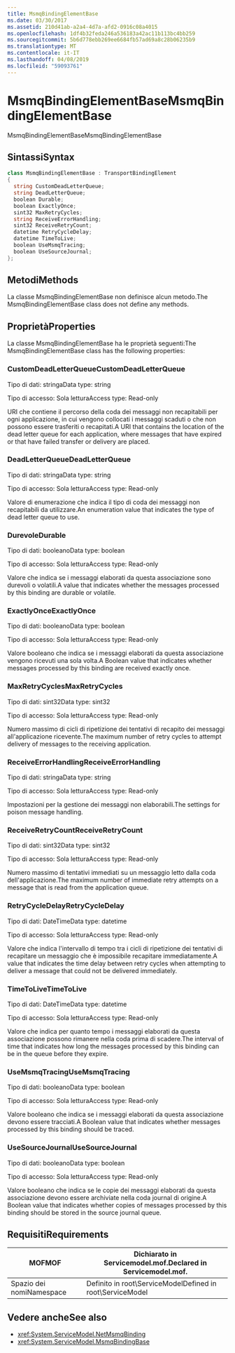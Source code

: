 ```yaml
---
title: MsmqBindingElementBase
ms.date: 03/30/2017
ms.assetid: 210d41ab-a2a4-4d7a-afd2-0916c08a4015
ms.openlocfilehash: 1df4b32feda246a536183a42ac11b113bc4bb259
ms.sourcegitcommit: 5b6d778ebb269ee6684fb57ad69a8c28b06235b9
ms.translationtype: MT
ms.contentlocale: it-IT
ms.lasthandoff: 04/08/2019
ms.locfileid: "59093761"
---
```

# <a name="msmqbindingelementbase"></a><span data-ttu-id="a4f93-102">MsmqBindingElementBase</span><span class="sxs-lookup"><span data-stu-id="a4f93-102">MsmqBindingElementBase</span></span>
<span data-ttu-id="a4f93-103">MsmqBindingElementBase</span><span class="sxs-lookup"><span data-stu-id="a4f93-103">MsmqBindingElementBase</span></span>  
  
## <a name="syntax"></a><span data-ttu-id="a4f93-104">Sintassi</span><span class="sxs-lookup"><span data-stu-id="a4f93-104">Syntax</span></span>  
  
```csharp  
class MsmqBindingElementBase : TransportBindingElement  
{  
  string CustomDeadLetterQueue;  
  string DeadLetterQueue;  
  boolean Durable;  
  boolean ExactlyOnce;  
  sint32 MaxRetryCycles;  
  string ReceiveErrorHandling;  
  sint32 ReceiveRetryCount;  
  datetime RetryCycleDelay;  
  datetime TimeToLive;  
  boolean UseMsmqTracing;  
  boolean UseSourceJournal;  
};  
```  
  
## <a name="methods"></a><span data-ttu-id="a4f93-105">Metodi</span><span class="sxs-lookup"><span data-stu-id="a4f93-105">Methods</span></span>  
 <span data-ttu-id="a4f93-106">La classe MsmqBindingElementBase non definisce alcun metodo.</span><span class="sxs-lookup"><span data-stu-id="a4f93-106">The MsmqBindingElementBase class does not define any methods.</span></span>  
  
## <a name="properties"></a><span data-ttu-id="a4f93-107">Proprietà</span><span class="sxs-lookup"><span data-stu-id="a4f93-107">Properties</span></span>  
 <span data-ttu-id="a4f93-108">La classe MsmqBindingElementBase ha le proprietà seguenti:</span><span class="sxs-lookup"><span data-stu-id="a4f93-108">The MsmqBindingElementBase class has the following properties:</span></span>  
  
### <a name="customdeadletterqueue"></a><span data-ttu-id="a4f93-109">CustomDeadLetterQueue</span><span class="sxs-lookup"><span data-stu-id="a4f93-109">CustomDeadLetterQueue</span></span>  
 <span data-ttu-id="a4f93-110">Tipo di dati: stringa</span><span class="sxs-lookup"><span data-stu-id="a4f93-110">Data type: string</span></span>  
  
 <span data-ttu-id="a4f93-111">Tipo di accesso: Sola lettura</span><span class="sxs-lookup"><span data-stu-id="a4f93-111">Access type: Read-only</span></span>  
  
 <span data-ttu-id="a4f93-112">URI che contiene il percorso della coda dei messaggi non recapitabili per ogni applicazione, in cui vengono collocati i messaggi scaduti o che non possono essere trasferiti o recapitati.</span><span class="sxs-lookup"><span data-stu-id="a4f93-112">A URI that contains the location of the dead letter queue for each application, where messages that have expired or that have failed transfer or delivery are placed.</span></span>  
  
### <a name="deadletterqueue"></a><span data-ttu-id="a4f93-113">DeadLetterQueue</span><span class="sxs-lookup"><span data-stu-id="a4f93-113">DeadLetterQueue</span></span>  
 <span data-ttu-id="a4f93-114">Tipo di dati: stringa</span><span class="sxs-lookup"><span data-stu-id="a4f93-114">Data type: string</span></span>  
  
 <span data-ttu-id="a4f93-115">Tipo di accesso: Sola lettura</span><span class="sxs-lookup"><span data-stu-id="a4f93-115">Access type: Read-only</span></span>  
  
 <span data-ttu-id="a4f93-116">Valore di enumerazione che indica il tipo di coda dei messaggi non recapitabili da utilizzare.</span><span class="sxs-lookup"><span data-stu-id="a4f93-116">An enumeration value that indicates the type of dead letter queue to use.</span></span>  
  
### <a name="durable"></a><span data-ttu-id="a4f93-117">Durevole</span><span class="sxs-lookup"><span data-stu-id="a4f93-117">Durable</span></span>  
 <span data-ttu-id="a4f93-118">Tipo di dati: booleano</span><span class="sxs-lookup"><span data-stu-id="a4f93-118">Data type: boolean</span></span>  
  
 <span data-ttu-id="a4f93-119">Tipo di accesso: Sola lettura</span><span class="sxs-lookup"><span data-stu-id="a4f93-119">Access type: Read-only</span></span>  
  
 <span data-ttu-id="a4f93-120">Valore che indica se i messaggi elaborati da questa associazione sono durevoli o volatili.</span><span class="sxs-lookup"><span data-stu-id="a4f93-120">A value that indicates whether the messages processed by this binding are durable or volatile.</span></span>  
  
### <a name="exactlyonce"></a><span data-ttu-id="a4f93-121">ExactlyOnce</span><span class="sxs-lookup"><span data-stu-id="a4f93-121">ExactlyOnce</span></span>  
 <span data-ttu-id="a4f93-122">Tipo di dati: booleano</span><span class="sxs-lookup"><span data-stu-id="a4f93-122">Data type: boolean</span></span>  
  
 <span data-ttu-id="a4f93-123">Tipo di accesso: Sola lettura</span><span class="sxs-lookup"><span data-stu-id="a4f93-123">Access type: Read-only</span></span>  
  
 <span data-ttu-id="a4f93-124">Valore booleano che indica se i messaggi elaborati da questa associazione vengono ricevuti una sola volta.</span><span class="sxs-lookup"><span data-stu-id="a4f93-124">A Boolean value that indicates whether messages processed by this binding are received exactly once.</span></span>  
  
### <a name="maxretrycycles"></a><span data-ttu-id="a4f93-125">MaxRetryCycles</span><span class="sxs-lookup"><span data-stu-id="a4f93-125">MaxRetryCycles</span></span>  
 <span data-ttu-id="a4f93-126">Tipo di dati: sint32</span><span class="sxs-lookup"><span data-stu-id="a4f93-126">Data type: sint32</span></span>  
  
 <span data-ttu-id="a4f93-127">Tipo di accesso: Sola lettura</span><span class="sxs-lookup"><span data-stu-id="a4f93-127">Access type: Read-only</span></span>  
  
 <span data-ttu-id="a4f93-128">Numero massimo di cicli di ripetizione dei tentativi di recapito dei messaggi all'applicazione ricevente.</span><span class="sxs-lookup"><span data-stu-id="a4f93-128">The maximum number of retry cycles to attempt delivery of messages to the receiving application.</span></span>  
  
### <a name="receiveerrorhandling"></a><span data-ttu-id="a4f93-129">ReceiveErrorHandling</span><span class="sxs-lookup"><span data-stu-id="a4f93-129">ReceiveErrorHandling</span></span>  
 <span data-ttu-id="a4f93-130">Tipo di dati: stringa</span><span class="sxs-lookup"><span data-stu-id="a4f93-130">Data type: string</span></span>  
  
 <span data-ttu-id="a4f93-131">Tipo di accesso: Sola lettura</span><span class="sxs-lookup"><span data-stu-id="a4f93-131">Access type: Read-only</span></span>  
  
 <span data-ttu-id="a4f93-132">Impostazioni per la gestione dei messaggi non elaborabili.</span><span class="sxs-lookup"><span data-stu-id="a4f93-132">The settings for poison message handling.</span></span>  
  
### <a name="receiveretrycount"></a><span data-ttu-id="a4f93-133">ReceiveRetryCount</span><span class="sxs-lookup"><span data-stu-id="a4f93-133">ReceiveRetryCount</span></span>  
 <span data-ttu-id="a4f93-134">Tipo di dati: sint32</span><span class="sxs-lookup"><span data-stu-id="a4f93-134">Data type: sint32</span></span>  
  
 <span data-ttu-id="a4f93-135">Tipo di accesso: Sola lettura</span><span class="sxs-lookup"><span data-stu-id="a4f93-135">Access type: Read-only</span></span>  
  
 <span data-ttu-id="a4f93-136">Numero massimo di tentativi immediati su un messaggio letto dalla coda dell'applicazione.</span><span class="sxs-lookup"><span data-stu-id="a4f93-136">The maximum number of immediate retry attempts on a message that is read from the application queue.</span></span>  
  
### <a name="retrycycledelay"></a><span data-ttu-id="a4f93-137">RetryCycleDelay</span><span class="sxs-lookup"><span data-stu-id="a4f93-137">RetryCycleDelay</span></span>  
 <span data-ttu-id="a4f93-138">Tipo di dati: DateTime</span><span class="sxs-lookup"><span data-stu-id="a4f93-138">Data type: datetime</span></span>  
  
 <span data-ttu-id="a4f93-139">Tipo di accesso: Sola lettura</span><span class="sxs-lookup"><span data-stu-id="a4f93-139">Access type: Read-only</span></span>  
  
 <span data-ttu-id="a4f93-140">Valore che indica l'intervallo di tempo tra i cicli di ripetizione dei tentativi di recapitare un messaggio che è impossibile recapitare immediatamente.</span><span class="sxs-lookup"><span data-stu-id="a4f93-140">A value that indicates the time delay between retry cycles when attempting to deliver a message that could not be delivered immediately.</span></span>  
  
### <a name="timetolive"></a><span data-ttu-id="a4f93-141">TimeToLive</span><span class="sxs-lookup"><span data-stu-id="a4f93-141">TimeToLive</span></span>  
 <span data-ttu-id="a4f93-142">Tipo di dati: DateTime</span><span class="sxs-lookup"><span data-stu-id="a4f93-142">Data type: datetime</span></span>  
  
 <span data-ttu-id="a4f93-143">Tipo di accesso: Sola lettura</span><span class="sxs-lookup"><span data-stu-id="a4f93-143">Access type: Read-only</span></span>  
  
 <span data-ttu-id="a4f93-144">Valore che indica per quanto tempo i messaggi elaborati da questa associazione possono rimanere nella coda prima di scadere.</span><span class="sxs-lookup"><span data-stu-id="a4f93-144">The interval of time that indicates how long the messages processed by this binding can be in the queue before they expire.</span></span>  
  
### <a name="usemsmqtracing"></a><span data-ttu-id="a4f93-145">UseMsmqTracing</span><span class="sxs-lookup"><span data-stu-id="a4f93-145">UseMsmqTracing</span></span>  
 <span data-ttu-id="a4f93-146">Tipo di dati: booleano</span><span class="sxs-lookup"><span data-stu-id="a4f93-146">Data type: boolean</span></span>  
  
 <span data-ttu-id="a4f93-147">Tipo di accesso: Sola lettura</span><span class="sxs-lookup"><span data-stu-id="a4f93-147">Access type: Read-only</span></span>  
  
 <span data-ttu-id="a4f93-148">Valore booleano che indica se i messaggi elaborati da questa associazione devono essere tracciati.</span><span class="sxs-lookup"><span data-stu-id="a4f93-148">A Boolean value that indicates whether messages processed by this binding should be traced.</span></span>  
  
### <a name="usesourcejournal"></a><span data-ttu-id="a4f93-149">UseSourceJournal</span><span class="sxs-lookup"><span data-stu-id="a4f93-149">UseSourceJournal</span></span>  
 <span data-ttu-id="a4f93-150">Tipo di dati: booleano</span><span class="sxs-lookup"><span data-stu-id="a4f93-150">Data type: boolean</span></span>  
  
 <span data-ttu-id="a4f93-151">Tipo di accesso: Sola lettura</span><span class="sxs-lookup"><span data-stu-id="a4f93-151">Access type: Read-only</span></span>  
  
 <span data-ttu-id="a4f93-152">Valore booleano che indica se le copie dei messaggi elaborati da questa associazione devono essere archiviate nella coda journal di origine.</span><span class="sxs-lookup"><span data-stu-id="a4f93-152">A Boolean value that indicates whether copies of messages processed by this binding should be stored in the source journal queue.</span></span>  
  
## <a name="requirements"></a><span data-ttu-id="a4f93-153">Requisiti</span><span class="sxs-lookup"><span data-stu-id="a4f93-153">Requirements</span></span>  
  
|<span data-ttu-id="a4f93-154">MOF</span><span class="sxs-lookup"><span data-stu-id="a4f93-154">MOF</span></span>|<span data-ttu-id="a4f93-155">Dichiarato in Servicemodel.mof.</span><span class="sxs-lookup"><span data-stu-id="a4f93-155">Declared in Servicemodel.mof.</span></span>|  
|---------|-----------------------------------|  
|<span data-ttu-id="a4f93-156">Spazio dei nomi</span><span class="sxs-lookup"><span data-stu-id="a4f93-156">Namespace</span></span>|<span data-ttu-id="a4f93-157">Definito in root\ServiceModel</span><span class="sxs-lookup"><span data-stu-id="a4f93-157">Defined in root\ServiceModel</span></span>|  
  
## <a name="see-also"></a><span data-ttu-id="a4f93-158">Vedere anche</span><span class="sxs-lookup"><span data-stu-id="a4f93-158">See also</span></span>

- <xref:System.ServiceModel.NetMsmqBinding>
- <xref:System.ServiceModel.MsmqBindingBase>

